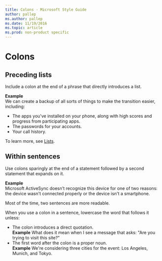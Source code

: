 ```yaml
---
title: Colons - Microsoft Style Guide
author: pallep
ms.author: pallep
ms.date: 11/19/2016
ms.topic: article
ms.prod: non-product specific
---
```


# Colons

## Preceding lists

Include a colon at the end of a phrase that directly introduces a list.

**Example**  
We can create a backup of all sorts of things to make the transition easier, including: 

  - The apps you've installed on your phone, along with high scores and progress from participating apps. 
  - The passwords for your accounts. 
  - Your call history. 

To learn more, see [Lists](/style-guide/scannable-content/lists).

## Within sentences

Use colons sparingly at the end of a statement followed by a second statement that expands on it. 

**Example**  
Microsoft ActiveSync doesn’t recognize this device for one of two reasons:
the device wasn't connected properly or the device isn't a
smartphone.

Most of the time, two sentences are more readable.

When you use a colon in a sentence, lowercase the word that follows it unless:

  - The colon introduces a direct quotation.  
    **Example** What does it mean when I see a message that asks: "Are you trying to visit this site?"
  - The first word after the colon is a proper noun.  
    **Example** We're considering three cities for the event: Los Angeles, Munich, and Tokyo. 
